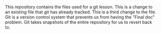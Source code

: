 This repository contains the files used for a git lesson.
This is a change to an existing file that git has already tracked.
This is a third change to the file.
Git is a version control system that prevents us from having the "Final doc" problem.
Git takes snapshots of the entire repository for us to revert back to.
